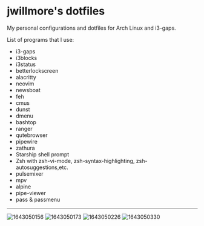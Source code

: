 # jwillmore's dotfiles
My personal configurations and dotfiles for Arch Linux and i3-gaps.

List of programs that I use:
- i3-gaps
- i3blocks
- i3status
- betterlockscreen
- alacritty
- neovim
- newsboat
- feh
- cmus
- dunst
- dmenu
- bashtop
- ranger
- qutebrowser
- pipewire
- zathura
- Starship shell prompt
- Zsh with zsh-vi-mode, zsh-syntax-highlighting, zsh-autosuggestions,etc.
- pulsemixer
- mpv
- alpine
- pipe-viewer
- pass & passmenu
-----------------------
![1643050156](https://user-images.githubusercontent.com/92748037/150847121-4256e56f-1b65-4283-a32b-ff90877c29e6.png)
![1643050173](https://user-images.githubusercontent.com/92748037/150847202-3efbcacb-47c4-4343-b1e7-05f88f45a670.png)
![1643050226](https://user-images.githubusercontent.com/92748037/150847223-b26f1a51-fbce-4164-824b-838e5b5782cb.png)
![1643050330](https://user-images.githubusercontent.com/92748037/150847229-48e43525-6f53-46ac-bac8-e9be4ae1cffe.png)
